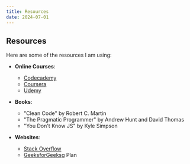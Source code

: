 ```yaml
---
title: Resources 
date: 2024-07-01
---
```

## Resources

Here are some of the resources I am using:

- **Online Courses**:
  - [Codecademy](https://www.codecademy.com/)
  - [Coursera](https://www.coursera.org/)
  - [Udemy](https://www.udemy.com/)

- **Books**:
  - "Clean Code" by Robert C. Martin
  - "The Pragmatic Programmer" by Andrew Hunt and David Thomas
  - "You Don't Know JS" by Kyle Simpson

- **Websites**:
  - [Stack Overflow](https://stackoverflow.com/)
  - [GeeksforGeeks](https://www.geeksforgeeks.org/)g Plan

